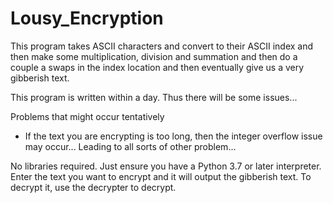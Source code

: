 # Lousy_Encryption

This program takes ASCII characters and convert to their ASCII index and then make some multiplication, division and summation and then do a couple a swaps in the index location and then eventually give us a very gibberish text. 

This program is written within a day. Thus there will be some issues...

Problems that might occur tentatively
- If the text you are encrypting is too long, then the integer overflow issue may occur... Leading to all sorts of other problem...

No libraries required. 
Just ensure you have a Python 3.7 or later interpreter. 
Enter the text you want to encrypt and it will output the gibberish text. 
To decrypt it, use the decrypter to decrypt. 
